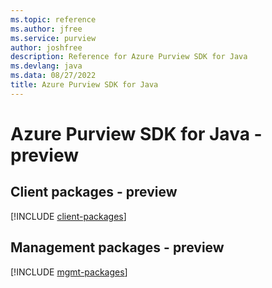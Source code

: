 ```yaml
---
ms.topic: reference
ms.author: jfree
ms.service: purview
author: joshfree
description: Reference for Azure Purview SDK for Java
ms.devlang: java
ms.data: 08/27/2022
title: Azure Purview SDK for Java
---
```

# Azure Purview SDK for Java - preview

## Client packages - preview
[!INCLUDE [client-packages](purview-client-index.md)]
## Management packages - preview
[!INCLUDE [mgmt-packages](purview-mgmt-index.md)]